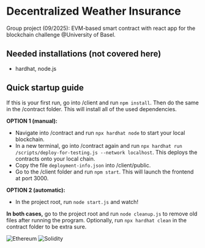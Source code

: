 # Decentralized Weather Insurance

Group project (09/2025): EVM-based smart contract with react app for the blockchain challenge @University of Basel.

## Needed installations (not covered here)

- hardhat, node.js

## Quick startup guide

If this is your first run, go into /client and run `npm install`. Then do the same in the /contract folder. This will install all of the used dependencies.

**OPTION 1 (manual):**  
  - Navigate into /contract and run `npx hardhat node` to start your local blockchain.
  - In a new terminal, go into /contract again and run `npx hardhat run /scripts/deploy-for-testing.js --network localhost`. This deploys the contracts onto your local chain.
  - Copy the file `deployment-info.json` into /client/public.
  - Go to the /client folder and run `npm start`. This will launch the frontend at port 3000.

**OPTION 2 (automatic):**  
  - In the project root, run `node start.js` and watch!  

**In both cases,** go to the project root and run `node cleanup.js` to remove old files after running the program. Optionally, run `npx hardhat clean` in the contract folder to be extra sure.

![Ethereum](https://img.shields.io/badge/Ethereum-ETH-3C3C3D?logo=ethereum&logoColor=white)
![Solidity](https://img.shields.io/badge/Solidity-363636?logo=solidity&logoColor=white)
